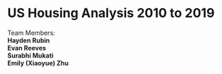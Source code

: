 # US Housing Analysis 2010 to 2019

Team Members: <br>
<strong>
Hayden Rubin <br>
Evan Reeves <br>
Surabhi Mukati <br>
Emily (Xiaoyue) Zhu
</strong>